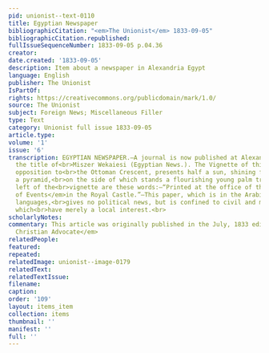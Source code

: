 ```yaml
---
pid: unionist--text-0110
title: Egyptian Newspaper
bibliographicCitation: "<em>The Unionist</em> 1833-09-05"
bibliographicCitation.republished: 
fullIssueSequenceNumber: 1833-09-05 p.04.36
creator: 
date.created: '1833-09-05'
description: Item about a newspaper in Alexandria Egypt
language: English
publisher: The Unionist
IsPartOf: 
rights: https://creativecommons.org/publicdomain/mark/1.0/
source: The Unionist
subject: Foreign News; Miscellaneous Filler
type: Text
category: Unionist full issue 1833-09-05
article.type: 
volume: '1'
issue: '6'
transcription: EGYPTIAN NEWSPAPER.—A journal is now published at Alexandria, under
  the title of<br>Miszer Wekaiesi (Egyptian News.). The Vignette of this paper, in
  opposition to<br>the Ottoman Crescent, presents half a sun, shining forth from behind
  a pyramid,<br>on the side of which stands a flourishing young palm tree. On the
  left of the<br>vignette are these words:—“Printed at the office of the<br><em>Divan
  of Events</em>in the Royal Castle.”—This paper, which is in the Arabic and Turkish
  languages,<br>gives no political news, but is confined to civil and military subjects,
  which<br>have merely a local interest.<br>
scholarlyNotes: 
commentary: This article was originally published in the July, 1833 edition of <em>The
  Christian Advocate</em>
relatedPeople: 
featured: 
repeated: 
relatedImage: unionist--image-0179
relatedText: 
relatedTextIssue: 
filename: 
caption: 
order: '109'
layout: items_item
collection: items
thumbnail: ''
manifest: ''
full: ''
---
```

